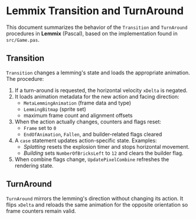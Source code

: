 # Lemmix Transition and TurnAround

This document summarizes the behavior of the `Transition` and `TurnAround` procedures in **Lemmix** (Pascal), based on the implementation found in `src/Game.pas`.

## Transition

`Transition` changes a lemming's state and loads the appropriate animation. The procedure:

1. If a turn-around is requested, the horizontal velocity `xDelta` is negated.
2. It loads animation metadata for the new action and facing direction:
   - `MetaLemmingAnimation` (frame data and type)
   - `LemmingBitmap` (sprite set)
   - maximum frame count and alignment offsets
3. When the action actually changes, counters and flags reset:
   - `Frame` set to `0`
   - `EndOfAnimation`, `Fallen`, and builder-related flags cleared
4. A `case` statement updates action-specific state. Examples:
   - *Splatting* resets the explosion timer and stops horizontal movement.
   - *Building* sets `NumberOfBricksLeft` to `12` and clears the builder flag.
5. When combine flags change, `UpdatePixelCombine` refreshes the rendering state.

## TurnAround

`TurnAround` mirrors the lemming's direction without changing its action. It flips `xDelta` and reloads the same animation for the opposite orientation so frame counters remain valid.

